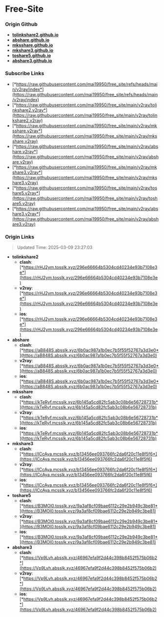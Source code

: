 # Free-Site

### Origin Github

- [**tolinkshare2.github.io**](https://github.com/tolinkshare2/tolinkshare2.github.io)
- [**abshare.github.io**](https://github.com/abshare/abshare.github.io)
- [**mksshare.github.io**](https://github.com/mksshare/mksshare.github.io)
- [**mkshare3.github.io**](https://github.com/mkshare3/mkshare3.github.io)
- [**toshare5.github.io**](https://github.com/toshare5/toshare5.github.io)
- [**abshare3.github.io**](https://github.com/abshare3/abshare3.github.io)

### Subscribe Links

- [*https://raw.githubusercontent.com/mai19950/free_site/refs/heads/main/v2ray/index*](https://raw.githubusercontent.com/mai19950/free_site/refs/heads/main/v2ray/index)
- [*https://raw.githubusercontent.com/mai19950/free_site/main/v2ray/tolinkshare2.v2ray*](https://raw.githubusercontent.com/mai19950/free_site/main/v2ray/tolinkshare2.v2ray)
- [*https://raw.githubusercontent.com/mai19950/free_site/main/v2ray/mksshare.v2ray*](https://raw.githubusercontent.com/mai19950/free_site/main/v2ray/mksshare.v2ray)
- [*https://raw.githubusercontent.com/mai19950/free_site/main/v2ray/abshare.v2ray*](https://raw.githubusercontent.com/mai19950/free_site/main/v2ray/abshare.v2ray)
- [*https://raw.githubusercontent.com/mai19950/free_site/main/v2ray/mkshare3.v2ray*](https://raw.githubusercontent.com/mai19950/free_site/main/v2ray/mkshare3.v2ray)
- [*https://raw.githubusercontent.com/mai19950/free_site/main/v2ray/toshare5.v2ray*](https://raw.githubusercontent.com/mai19950/free_site/main/v2ray/toshare5.v2ray)
- [*https://raw.githubusercontent.com/mai19950/free_site/main/v2ray/abshare3.v2ray*](https://raw.githubusercontent.com/mai19950/free_site/main/v2ray/abshare3.v2ray)

### Origin Links

> Updated Time: 2025-03-09 23:27:03

- **tolinkshare2**
  - **clash**: [*https://rHJ2ym.tosslk.xyz/296e66664b5304cd40234e93b7108e3e*](https://rHJ2ym.tosslk.xyz/296e66664b5304cd40234e93b7108e3e)
  - **v2ray**: [*https://rHJ2ym.tosslk.xyz/296e66664b5304cd40234e93b7108e3e*](https://rHJ2ym.tosslk.xyz/296e66664b5304cd40234e93b7108e3e)
  - **ios**: [*https://rHJ2ym.tosslk.xyz/296e66664b5304cd40234e93b7108e3e*](https://rHJ2ym.tosslk.xyz/296e66664b5304cd40234e93b7108e3e)
- **abshare**
  - **clash**: [*https://aB848S.absslk.xyz/6b0ac987a1b0ec7b5f55f52767a3d3e0*](https://aB848S.absslk.xyz/6b0ac987a1b0ec7b5f55f52767a3d3e0)
  - **v2ray**: [*https://aB848S.absslk.xyz/6b0ac987a1b0ec7b5f55f52767a3d3e0*](https://aB848S.absslk.xyz/6b0ac987a1b0ec7b5f55f52767a3d3e0)
  - **ios**: [*https://aB848S.absslk.xyz/6b0ac987a1b0ec7b5f55f52767a3d3e0*](https://aB848S.absslk.xyz/6b0ac987a1b0ec7b5f55f52767a3d3e0)
- **mksshare**
  - **clash**: [*https://kTeRyf.mcsslk.xyz/6b145a5cd82fc5ab3c08b6e56728731b*](https://kTeRyf.mcsslk.xyz/6b145a5cd82fc5ab3c08b6e56728731b)
  - **v2ray**: [*https://kTeRyf.mcsslk.xyz/6b145a5cd82fc5ab3c08b6e56728731b*](https://kTeRyf.mcsslk.xyz/6b145a5cd82fc5ab3c08b6e56728731b)
  - **ios**: [*https://kTeRyf.mcsslk.xyz/6b145a5cd82fc5ab3c08b6e56728731b*](https://kTeRyf.mcsslk.xyz/6b145a5cd82fc5ab3c08b6e56728731b)
- **mkshare3**
  - **clash**: [*https://ICcAya.mcsslk.xyz/b13456ee093766fc2da6f20c11e8f5f6*](https://ICcAya.mcsslk.xyz/b13456ee093766fc2da6f20c11e8f5f6)
  - **v2ray**: [*https://ICcAya.mcsslk.xyz/b13456ee093766fc2da6f20c11e8f5f6*](https://ICcAya.mcsslk.xyz/b13456ee093766fc2da6f20c11e8f5f6)
  - **ios**: [*https://ICcAya.mcsslk.xyz/b13456ee093766fc2da6f20c11e8f5f6*](https://ICcAya.mcsslk.xyz/b13456ee093766fc2da6f20c11e8f5f6)
- **toshare5**
  - **clash**: [*https://B3MOl0.tosslk.xyz/9a3af8cf09bae6112c29e2b949c3be81*](https://B3MOl0.tosslk.xyz/9a3af8cf09bae6112c29e2b949c3be81)
  - **v2ray**: [*https://B3MOl0.tosslk.xyz/9a3af8cf09bae6112c29e2b949c3be81*](https://B3MOl0.tosslk.xyz/9a3af8cf09bae6112c29e2b949c3be81)
  - **ios**: [*https://B3MOl0.tosslk.xyz/9a3af8cf09bae6112c29e2b949c3be81*](https://B3MOl0.tosslk.xyz/9a3af8cf09bae6112c29e2b949c3be81)
- **abshare3**
  - **clash**: [*https://Vp9Lvh.absslk.xyz/46967efa9f2d44c398b8452f575b06b2*](https://Vp9Lvh.absslk.xyz/46967efa9f2d44c398b8452f575b06b2)
  - **v2ray**: [*https://Vp9Lvh.absslk.xyz/46967efa9f2d44c398b8452f575b06b2*](https://Vp9Lvh.absslk.xyz/46967efa9f2d44c398b8452f575b06b2)
  - **ios**: [*https://Vp9Lvh.absslk.xyz/46967efa9f2d44c398b8452f575b06b2*](https://Vp9Lvh.absslk.xyz/46967efa9f2d44c398b8452f575b06b2)
